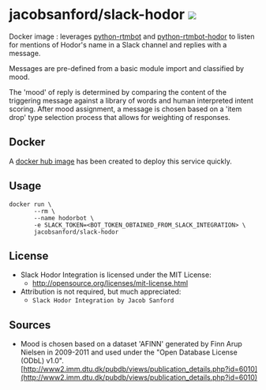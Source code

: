 # jacobsanford/slack-hodor [![](https://badge.imagelayers.io/jacobsanford/slack-hodor:latest.svg)](https://imagelayers.io/?images=jacobsanford/slack-hodor:latest 'Get your own badge on imagelayers.io')
Docker image : leverages [python-rtmbot](https://github.com/slackhq/python-rtmbot) and [python-rtmbot-hodor](https://github.com/JacobSanford/python-rtmbot-hodor) to listen for mentions of Hodor's name in a Slack channel and replies with a message.

Messages are pre-defined from a basic module import and classified by mood.

The 'mood' of reply is determined by comparing the content of the triggering message against a library of words and human interpreted intent scoring. After mood assignment, a message is chosen based on a 'item drop' type selection process that allows for weighting of responses.

## Docker
A [docker hub image](https://registry.hub.docker.com/u/jacobsanford/slack-hodor/) has been created to deploy this service quickly.

## Usage
```
docker run \
       --rm \
       --name hodorbot \
       -e SLACK_TOKEN=<BOT_TOKEN_OBTAINED_FROM_SLACK_INTEGRATION> \
       jacobsanford/slack-hodor
```

## License
- Slack Hodor Integration is licensed under the MIT License:
  - http://opensource.org/licenses/mit-license.html
- Attribution is not required, but much appreciated:
  - `Slack Hodor Integration by Jacob Sanford`

## Sources
- Mood is chosen based on a dataset 'AFINN' generated by Finn Arup Nielsen in 2009-2011 and used under the "Open Database License (ODbL) v1.0". [http://www2.imm.dtu.dk/pubdb/views/publication_details.php?id=6010](http://www2.imm.dtu.dk/pubdb/views/publication_details.php?id=6010)
